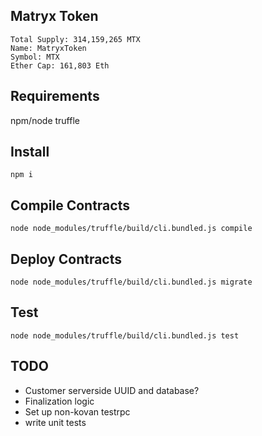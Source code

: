 ## Matryx Token

```
Total Supply: 314,159,265 MTX
Name: MatryxToken
Symbol: MTX
Ether Cap: 161,803 Eth
```

## Requirements

npm/node
truffle

## Install

```npm i```

## Compile Contracts

```node node_modules/truffle/build/cli.bundled.js compile```

## Deploy Contracts

```node node_modules/truffle/build/cli.bundled.js migrate```

## Test

```node node_modules/truffle/build/cli.bundled.js test```

## TODO

- Customer serverside UUID and database?
- Finalization logic
- Set up non-kovan testrpc
- write unit tests

